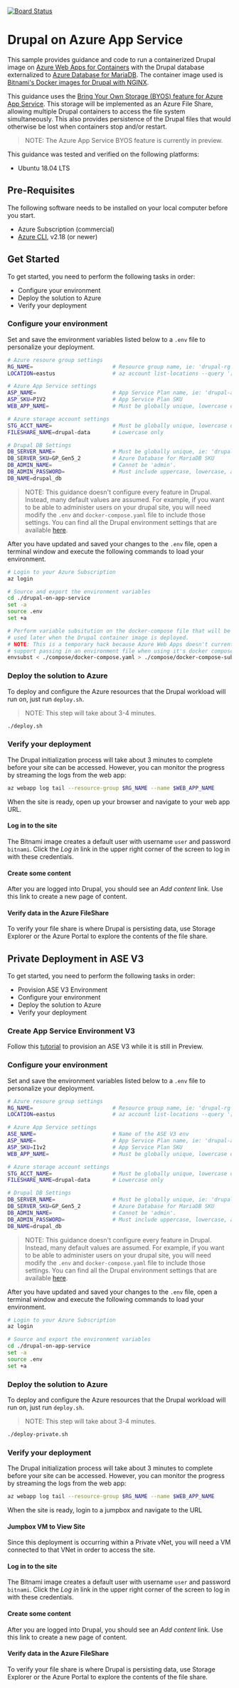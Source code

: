 [![Board Status](https://dev.azure.com/hshahindemos/08d1ff8f-4902-4c18-8816-f0b973973848/0b3c364e-f217-42cf-b354-795ecd9b5d53/_apis/work/boardbadge/cd0508ae-5487-4c25-bf0b-64311733f992)](https://dev.azure.com/hshahindemos/08d1ff8f-4902-4c18-8816-f0b973973848/_boards/board/t/0b3c364e-f217-42cf-b354-795ecd9b5d53/Microsoft.RequirementCategory)
# Drupal on Azure App Service

This sample provides guidance and code to run a containerized Drupal image on [Azure Web Apps for Containers](https://azure.microsoft.com/en-us/services/app-service/containers/) with the Drupal database externalized to [Azure Database for MariaDB](https://docs.microsoft.com/en-us/azure/mariadb/).  The container image used is [Bitnami's Docker images for Drupal with NGINX](https://github.com/bitnami/bitnami-docker-drupal-nginx).

This guidance uses the [Bring Your Own Storage (BYOS) feature for Azure App Service](https://azure.github.io/AppService/2018/09/24/Announcing-Bring-your-own-Storage-to-App-Service.html).  This storage will be implemented as an Azure File Share, allowing multiple Drupal containers to access the file system simultaneously.  This also provides persistence of the Drupal files that would otherwise be lost when containers stop and/or restart.

> NOTE: The Azure App Service BYOS feature is currently in preview.

This guidance was tested and verified on the following platforms:
- Ubuntu 18.04 LTS

## Pre-Requisites

The following software needs to be installed on your local computer before you start.

- Azure Subscription (commercial) 
- [Azure CLI](https://docs.microsoft.com/en-us/cli/azure/install-azure-cli), v2.18 (or newer)

## Get Started

To get started, you need to perform the following tasks in order:
- Configure your environment
- Deploy the solution to Azure
- Verify your deployment

### Configure your environment
Set and save the environment variables listed below to a `.env` file to personalize your deployment.

```bash
# Azure resoure group settings
RG_NAME=                         # Resource group name, ie: 'drupal-rg'
LOCATION=eastus                  # az account list-locations --query '[].name'

# Azure App Service settings
ASP_NAME=                        # App Service Plan name, ie: 'drupal-asp'
ASP_SKU=P1V2                     # App Service Plan SKU
WEB_APP_NAME=                    # Must be globally unique, lowercase only, ie: 'drupal-web-<unique>'

# Azure storage account settings
STG_ACCT_NAME=                   # Must be globally unique, lowercase only, ie: 'drupalstg<unique>'
FILESHARE_NAME=drupal-data       # Lowercase only

# Drupal DB Settings
DB_SERVER_NAME=                  # Must be globally unique, ie: 'drupal-db-srv-<unique>'
DB_SERVER_SKU=GP_Gen5_2          # Azure Database for MariaDB SKU
DB_ADMIN_NAME=                   # Cannot be 'admin'.
DB_ADMIN_PASSWORD=               # Must include uppercase, lowercase, and numeric
DB_NAME=drupal_db
```

> NOTE: This guidance doesn't configure every feature in Drupal.  Instead, many default values are assumed.  For example, if you want to be able to administer users on your drupal site, you will need modify the `.env` and `docker-compose.yaml` file to include those settings.  You can find all the Drupal environment settings that are available [here](https://github.com/bitnami/bitnami-docker-drupal-nginx#environment-variables).

After you have updated and saved your changes to the `.env` file, open a terminal window and execute the following commands to load your environment.


```bash
# Login to your Azure Subscription
az login

# Source and export the environment variables
cd ./drupal-on-app-service
set -a  
source .env
set +a

# Perform variable subsitution on the docker-compose file that will be
# used later when the Drupal container image is deployed.
# NOTE: This is a temporary hack because Azure Web Apps doesn't currently
# support passing in an environment file when using it's docker compose feature.
envsubst < ./compose/docker-compose.yaml > ./compose/docker-compose-subst.yaml
```

### Deploy the solution to Azure

To deploy and configure the Azure resources that the Drupal workload will run on, just run `deploy.sh`.

> NOTE: This step will take about 3-4 minutes.

```bash
./deploy.sh
```

### Verify your deployment

The Drupal initialization process will take about 3 minutes to complete before your site can be accessed.  However, you can monitor the progress by streaming the logs from the web app:

```bash
az webapp log tail --resource-group $RG_NAME --name $WEB_APP_NAME
```

When the site is ready, open up your browser and navigate to your web app URL.

#### Log in to the site

The Bitnami image creates a default user with username `user` and password `bitnami`.  Click the *Log in* link in the upper right corner of the screen to log in with these credentials.

#### Create some content

After you are logged into Drupal, you should see an _Add content_ link.  Use this link to create a new page of content.

#### Verify data in the Azure FileShare

To verify your file share is where Drupal is persisting data, use Storage Explorer or the Azure Portal to explore the contents of the file share.

## Private Deployment in ASE V3

To get started, you need to perform the following tasks in order:
- Provision ASE V3 Environment
- Configure your environment
- Deploy the solution to Azure
- Verify your deployment

### Create App Service Environment V3
Follow this [tutorial](https://docs.microsoft.com/en-us/azure/app-service/environment/creation) to provision an ASE V3 while it is still in Preview.

### Configure your environment
Set and save the environment variables listed below to a `.env` file to personalize your deployment.

```bash
# Azure resoure group settings
RG_NAME=                         # Resource group name, ie: 'drupal-rg'
LOCATION=eastus                  # az account list-locations --query '[].name'

# Azure App Service settings
ASE_NAME=                        # Name of the ASE V3 env
ASP_NAME=                        # App Service Plan name, ie: 'drupal-asp'
ASP_SKU=I1v2                     # App Service Plan SKU
WEB_APP_NAME=                    # Must be globally unique, lowercase only, ie: 'drupal-web-<unique>'

# Azure storage account settings
STG_ACCT_NAME=                   # Must be globally unique, lowercase only, ie: 'drupalstg<unique>'
FILESHARE_NAME=drupal-data       # Lowercase only

# Drupal DB Settings
DB_SERVER_NAME=                  # Must be globally unique, ie: 'drupal-db-srv-<unique>'
DB_SERVER_SKU=GP_Gen5_2          # Azure Database for MariaDB SKU
DB_ADMIN_NAME=                   # Cannot be 'admin'.
DB_ADMIN_PASSWORD=               # Must include uppercase, lowercase, and numeric
DB_NAME=drupal_db
```

> NOTE: This guidance doesn't configure every feature in Drupal.  Instead, many default values are assumed.  For example, if you want to be able to administer users on your drupal site, you will need modify the `.env` and `docker-compose.yaml` file to include those settings.  You can find all the Drupal environment settings that are available [here](https://github.com/bitnami/bitnami-docker-drupal-nginx#environment-variables).

After you have updated and saved your changes to the `.env` file, open a terminal window and execute the following commands to load your environment.


```bash
# Login to your Azure Subscription
az login

# Source and export the environment variables
cd ./drupal-on-app-service
set -a  
source .env
set +a
```

### Deploy the solution to Azure

To deploy and configure the Azure resources that the Drupal workload will run on, just run `deploy.sh`.

> NOTE: This step will take about 3-4 minutes.

```bash
./deploy-private.sh
```

### Verify your deployment

The Drupal initialization process will take about 3 minutes to complete before your site can be accessed.  However, you can monitor the progress by streaming the logs from the web app:

```bash
az webapp log tail --resource-group $RG_NAME --name $WEB_APP_NAME
```

When the site is ready, login to a jumpbox and navigate to the URL

#### Jumpbox VM to View Site

Since this deployment is occurring within a Private vNet, you will need a VM connected to that VNet in order to access the site. 

#### Log in to the site

The Bitnami image creates a default user with username `user` and password `bitnami`.  Click the *Log in* link in the upper right corner of the screen to log in with these credentials.

#### Create some content

After you are logged into Drupal, you should see an _Add content_ link.  Use this link to create a new page of content.

#### Verify data in the Azure FileShare

To verify your file share is where Drupal is persisting data, use Storage Explorer or the Azure Portal to explore the contents of the file share.